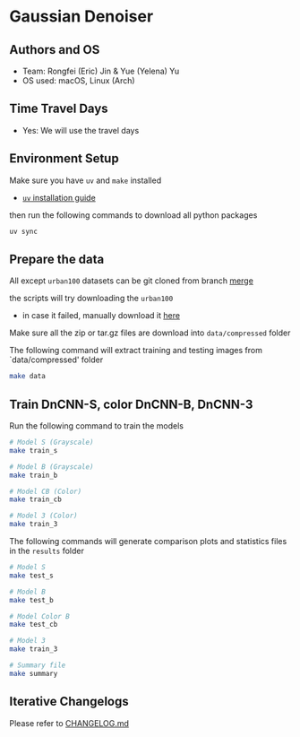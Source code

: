 # Gaussian Denoiser

## Authors and OS
- Team: Rongfei (Eric) Jin & Yue (Yelena) Yu
- OS used: macOS, Linux (Arch)

## Time Travel Days
- Yes: We will use the travel days

## Environment Setup

Make sure you have `uv` and `make` installed 
- [`uv` installation guide](https://docs.astral.sh/uv/getting-started/installation/)

then run the following commands to download all python packages
```bash
uv sync
```

## Prepare the data

All except `urban100` datasets can be git cloned from branch [merge](https://github.com/YelenaYY/Gaussian-Denoiser/tree/merge)

the scripts will try downloading the `urban100` 
- in case it failed, manually download it [here](https://drive.google.com/drive/folders/1B3DJGQKB6eNdwuQIhdskA64qUuVKLZ9u)

Make sure all the zip or tar.gz files are download  into `data/compressed` folder


The following command will extract training and testing images from `data/compressed' folder

```bash
make data
```

## Train DnCNN-S, color DnCNN-B, DnCNN-3

Run the following command to train the models

```bash
# Model S (Grayscale)
make train_s

# Model B (Grayscale)
make train_b

# Model CB (Color)
make train_cb

# Model 3 (Color)
make train_3
```

The following commands will generate comparison plots and statistics files in the `results` folder

```bash
# Model S
make test_s

# Model B
make test_b

# Model Color B
make test_cb

# Model 3
make train_3

# Summary file
make summary
```

## Iterative Changelogs
Please refer to [CHANGELOG.md](CHANGELOG.md)